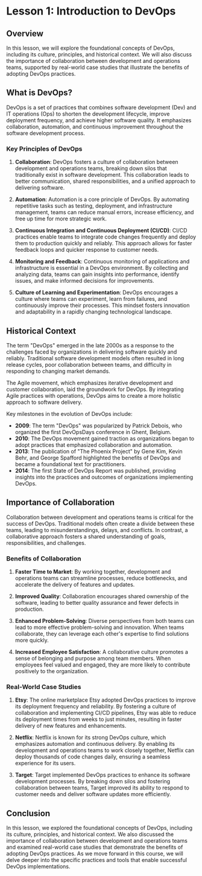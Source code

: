 # Lesson 1: Introduction to DevOps

## Overview

In this lesson, we will explore the foundational concepts of DevOps, including its culture, principles, and historical context. We will also discuss the importance of collaboration between development and operations teams, supported by real-world case studies that illustrate the benefits of adopting DevOps practices.

## What is DevOps?

DevOps is a set of practices that combines software development (Dev) and IT operations (Ops) to shorten the development lifecycle, improve deployment frequency, and achieve higher software quality. It emphasizes collaboration, automation, and continuous improvement throughout the software development process.

### Key Principles of DevOps

1. **Collaboration**: DevOps fosters a culture of collaboration between development and operations teams, breaking down silos that traditionally exist in software development. This collaboration leads to better communication, shared responsibilities, and a unified approach to delivering software.

2. **Automation**: Automation is a core principle of DevOps. By automating repetitive tasks such as testing, deployment, and infrastructure management, teams can reduce manual errors, increase efficiency, and free up time for more strategic work.

3. **Continuous Integration and Continuous Deployment (CI/CD)**: CI/CD practices enable teams to integrate code changes frequently and deploy them to production quickly and reliably. This approach allows for faster feedback loops and quicker response to customer needs.

4. **Monitoring and Feedback**: Continuous monitoring of applications and infrastructure is essential in a DevOps environment. By collecting and analyzing data, teams can gain insights into performance, identify issues, and make informed decisions for improvements.

5. **Culture of Learning and Experimentation**: DevOps encourages a culture where teams can experiment, learn from failures, and continuously improve their processes. This mindset fosters innovation and adaptability in a rapidly changing technological landscape.

## Historical Context

The term "DevOps" emerged in the late 2000s as a response to the challenges faced by organizations in delivering software quickly and reliably. Traditional software development models often resulted in long release cycles, poor collaboration between teams, and difficulty in responding to changing market demands.

The Agile movement, which emphasizes iterative development and customer collaboration, laid the groundwork for DevOps. By integrating Agile practices with operations, DevOps aims to create a more holistic approach to software delivery.

Key milestones in the evolution of DevOps include:

- **2009**: The term "DevOps" was popularized by Patrick Debois, who organized the first DevOpsDays conference in Ghent, Belgium.
- **2010**: The DevOps movement gained traction as organizations began to adopt practices that emphasized collaboration and automation.
- **2013**: The publication of "The Phoenix Project" by Gene Kim, Kevin Behr, and George Spafford highlighted the benefits of DevOps and became a foundational text for practitioners.
- **2014**: The first State of DevOps Report was published, providing insights into the practices and outcomes of organizations implementing DevOps.

## Importance of Collaboration

Collaboration between development and operations teams is critical for the success of DevOps. Traditional models often create a divide between these teams, leading to misunderstandings, delays, and conflicts. In contrast, a collaborative approach fosters a shared understanding of goals, responsibilities, and challenges.

### Benefits of Collaboration

1. **Faster Time to Market**: By working together, development and operations teams can streamline processes, reduce bottlenecks, and accelerate the delivery of features and updates.

2. **Improved Quality**: Collaboration encourages shared ownership of the software, leading to better quality assurance and fewer defects in production.

3. **Enhanced Problem-Solving**: Diverse perspectives from both teams can lead to more effective problem-solving and innovation. When teams collaborate, they can leverage each other's expertise to find solutions more quickly.

4. **Increased Employee Satisfaction**: A collaborative culture promotes a sense of belonging and purpose among team members. When employees feel valued and engaged, they are more likely to contribute positively to the organization.

### Real-World Case Studies

1. **Etsy**: The online marketplace Etsy adopted DevOps practices to improve its deployment frequency and reliability. By fostering a culture of collaboration and implementing CI/CD pipelines, Etsy was able to reduce its deployment times from weeks to just minutes, resulting in faster delivery of new features and enhancements.

2. **Netflix**: Netflix is known for its strong DevOps culture, which emphasizes automation and continuous delivery. By enabling its development and operations teams to work closely together, Netflix can deploy thousands of code changes daily, ensuring a seamless experience for its users.

3. **Target**: Target implemented DevOps practices to enhance its software development processes. By breaking down silos and fostering collaboration between teams, Target improved its ability to respond to customer needs and deliver software updates more efficiently.

## Conclusion

In this lesson, we explored the foundational concepts of DevOps, including its culture, principles, and historical context. We also discussed the importance of collaboration between development and operations teams and examined real-world case studies that demonstrate the benefits of adopting DevOps practices. As we move forward in this course, we will delve deeper into the specific practices and tools that enable successful DevOps implementations.